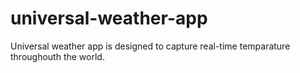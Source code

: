 # universal-weather-app

Universal weather app is designed to capture real-time temparature throughouth the world.

